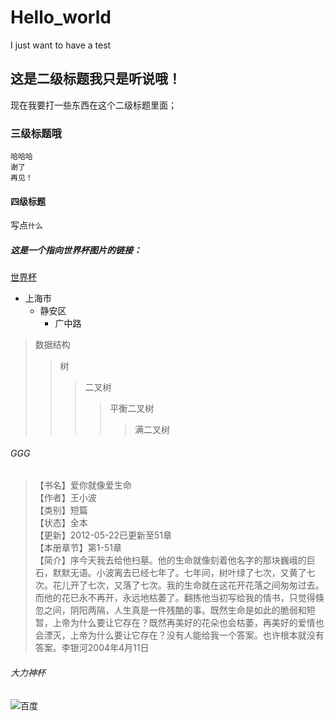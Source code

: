 # Hello_world
I just want to have a test <br>
## 这是二级标题我只是听说哦！
现在我要打一些东西在这个二级标题里面；
### 三级标题哦
    哈哈哈
    谢了
    再见！
#### 四级标题
写点`什么`
##### 这是一个指向世界杯图片的链接：
[世界杯](https://image.baidu.com/search/index?tn=baiduimage&ipn=r&ct=201326592&cl=2&lm=-1&st=-1&fm=result&fr=&sf=1&fmq=1531226296540_R&pv=&ic=0&nc=1&z=&se=1&showtab=0&fb=0&width=&height=&face=0&istype=2&ie=utf-8&hs=2&ctd=1531226296540%5E00_1519X686&word=%E4%B8%96%E7%95%8C%E6%9D%AF&f=3&oq=%E8%87%AA%E7%84%B6%E7%BE%8E%E5%A5%B3&rsp=-1)
* 上海市
    * 静安区
        * 广中路
> 数据结构
>> 树
>>> 二叉树
>>>> 平衡二叉树
>>>>> 满二叉树

###### GGG
> 【书名】爱你就像爱生命<br>
  【作者】王小波<br>
  【类别】短篇<br>
  【状态】全本<br>
  【更新】2012-05-22已更新至51章<br>
  【本册章节】第1-51章<br>
  【简介】序今天我去给他扫墓。他的生命就像刻着他名字的那块巍峨的巨石，默默无语。小波离去已经七年了。七年间，树叶绿了七次，又黄了七次。花儿开了七次，又落了七次。我的生命就在这花开花落之间匆匆过去。而他的花已永不再开，永远地枯萎了。翻拣他当初写给我的情书，只觉得倏忽之间，阴阳两隔，人生真是一件残酷的事。既然生命是如此的脆弱和短暂，上帝为什么要让它存在？既然再美好的花朵也会枯萎，再美好的爱情也会湮灭，上帝为什么要让它存在？没有人能给我一个答案。也许根本就没有答案。李银河2004年4月11日
  
###### 大力神杯
![百度](https://image.baidu.com/search/detail?ct=503316480&z=0&ipn=d&word=%E4%B8%96%E7%95%8C%E6%9D%AF&step_word=&hs=2&pn=0&spn=0&di=145204279330&pi=0&rn=1&tn=baiduimagedetail&is=0%2C0&istype=2&ie=utf-8&oe=utf-8&in=&cl=2&lm=-1&st=-1&cs=731610653%2C808435885&os=1709980648%2C20998211&simid=3120513880%2C3781625625&adpicid=0&lpn=0&ln=1963&fr=&fmq=1531226296540_R&fm=result&ic=0&s=undefined&se=&sme=&tab=0&width=&height=&face=undefined&ist=&jit=&cg=&bdtype=0&oriquery=&objurl=http%3A%2F%2Fimage.tianjimedia.com%2FuploadImages%2F2014%2F150%2F22%2FW5I3UL1EDK3D_112.jpg&fromurl=ippr_z2C%24qAzdH3FAzdH3Fgjof_z%26e3Byjfhy_z%26e3Bv54AzdH3Fi5pAzdH3F9aAzdH3Fn09mdc9a_z%26e3Bfip4s&gsm=0&rpstart=0&rpnum=0&islist=&querylist= "大力神杯")
